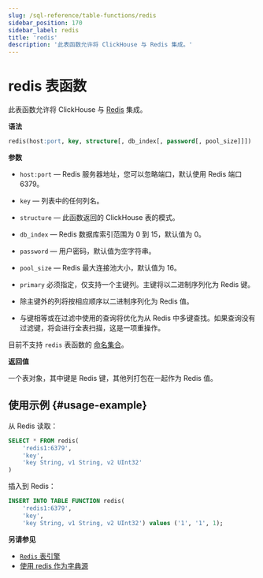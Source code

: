 ```yaml
---
slug: /sql-reference/table-functions/redis
sidebar_position: 170
sidebar_label: redis
title: 'redis'
description: '此表函数允许将 ClickHouse 与 Redis 集成。'
---
```



# redis 表函数

此表函数允许将 ClickHouse 与 [Redis](https://redis.io/) 集成。

**语法**

```sql
redis(host:port, key, structure[, db_index[, password[, pool_size]]])
```

**参数**

- `host:port` — Redis 服务器地址，您可以忽略端口，默认使用 Redis 端口 6379。

- `key` — 列表中的任何列名。

- `structure` — 此函数返回的 ClickHouse 表的模式。

- `db_index` — Redis 数据库索引范围为 0 到 15，默认值为 0。

- `password` — 用户密码，默认值为空字符串。

- `pool_size` — Redis 最大连接池大小，默认值为 16。

- `primary` 必须指定，仅支持一个主键列。主键将以二进制序列化为 Redis 键。

- 除主键外的列将按相应顺序以二进制序列化为 Redis 值。

- 与键相等或在过滤中使用的查询将优化为从 Redis 中多键查找。如果查询没有过滤键，将会进行全表扫描，这是一项重操作。

目前不支持 `redis` 表函数的 [命名集合](/operations/named-collections.md)。

**返回值**

一个表对象，其中键是 Redis 键，其他列打包在一起作为 Redis 值。

## 使用示例 {#usage-example}

从 Redis 读取：

```sql
SELECT * FROM redis(
    'redis1:6379',
    'key',
    'key String, v1 String, v2 UInt32'
)
```

插入到 Redis：

```sql
INSERT INTO TABLE FUNCTION redis(
    'redis1:6379',
    'key',
    'key String, v1 String, v2 UInt32') values ('1', '1', 1);
```

**另请参见**

- [`Redis` 表引擎](/engines/table-engines/integrations/redis.md)
- [使用 redis 作为字典源](/sql-reference/dictionaries/index.md#redis)
